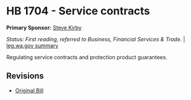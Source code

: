 # HB 1704 - Service contracts
**Primary Sponsor:** [Steve Kirby](/person/leg/steve.kirby.md)

*Status: First reading, referred to Business, Financial Services & Trade.* | [leg.wa.gov summary](https://app.leg.wa.gov/billsummary?BillNumber=1704&Year=2021)

Regulating service contracts and protection product guarantees.

## Revisions
* [Original Bill](1/)